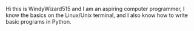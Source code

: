 Hi this is WindyWizard515 and I am an aspiring computer programmer, I know the basics on the Linux/Unix terminal, and I also know how to write basic programs in Python.
